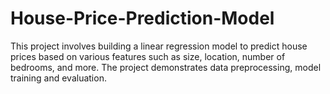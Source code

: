 # House-Price-Prediction-Model
This project involves building a linear regression model to predict house prices based on various features such as size, location, number of bedrooms, and more. The project demonstrates data preprocessing, model training and evaluation.
